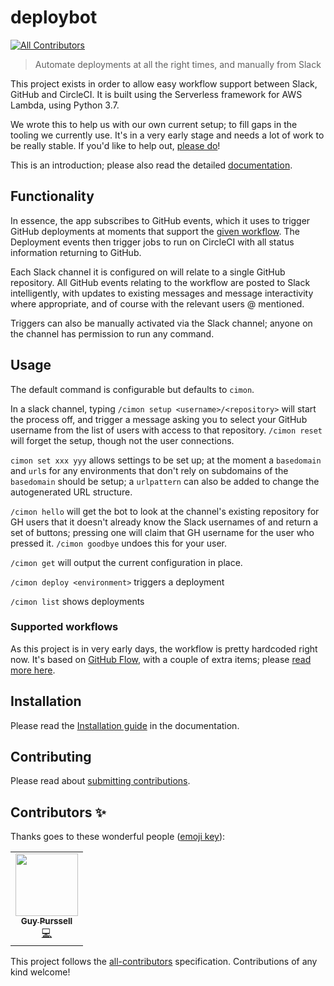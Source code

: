 # deploybot
<!-- ALL-CONTRIBUTORS-BADGE:START - Do not remove or modify this section -->
[![All Contributors](https://img.shields.io/badge/all_contributors-1-orange.svg?style=flat-square)](#contributors-)
<!-- ALL-CONTRIBUTORS-BADGE:END -->

> Automate deployments at all the right times, and manually from Slack

This project exists in order to allow easy workflow support between Slack,
GitHub and CircleCI. It is built using the Serverless framework for AWS Lambda,
using Python 3.7.

We wrote this to help us with our own current setup; to fill gaps in the tooling
we currently use. It's in a very early stage and needs a lot of work to be
really stable. If you'd like to help out, [please do](./docs/CONTRIBUTING.md)!

This is an introduction; please also read the detailed [documentation](./docs).

## Functionality

In essence, the app subscribes to GitHub events, which it uses to trigger GitHub
deployments at moments that support the
[given workflow](./docs/project_workflow.md). The Deployment events then trigger
jobs to run on CircleCI with all status information returning to GitHub.

Each Slack channel it is configured on will relate to a single GitHub
repository. All GitHub events relating to the workflow are posted to Slack
intelligently, with updates to existing messages and message interactivity where
appropriate, and of course with the relevant users @ mentioned.

Triggers can also be manually activated via the Slack channel; anyone on the
channel has permission to run any command.

## Usage

The default command is configurable but defaults to `cimon`.

In a slack channel, typing `/cimon setup <username>/<repository>` will start the
process off, and trigger a message asking you to select your GitHub username
from the list of users with access to that repository. `/cimon reset` will
forget the setup, though not the user connections.

`cimon set xxx yyy` allows settings to be set up; at the moment a `basedomain` and
`url`s for any environments that don't rely on subdomains of the `basedomain` should
be setup; a `urlpattern` can also be added to change the autogenerated URL
structure.

`/cimon hello` will get the bot to look at the channel's existing repository for
GH users that it doesn't already know the Slack usernames of and return a set of
buttons; pressing one will claim that GH username for the user who pressed it.
`/cimon goodbye` undoes this for your user.

`/cimon get` will output the current configuration in place.

`/cimon deploy <environment>` triggers a deployment

`/cimon list` shows deployments

### Supported workflows

As this project is in very early days, the workflow is pretty hardcoded right
now. It's based on [GitHub Flow](https://guides.github.com/introduction/flow/),
with a couple of extra items; please
[read more here](./docs/project_workflow.md).

## Installation

Please read the [Installation guide](./docs/installation.md) in the
documentation.

## Contributing

Please read about [submitting contributions](./docs/CONTRIBUTING.md).

## Contributors ✨

Thanks goes to these wonderful people ([emoji key](https://allcontributors.org/docs/en/emoji-key)):

<!-- ALL-CONTRIBUTORS-LIST:START - Do not remove or modify this section -->
<!-- prettier-ignore-start -->
<!-- markdownlint-disable -->
<table>
  <tr>
    <td align="center"><a href="https://github.com/nattog"><img src="https://avatars.githubusercontent.com/u/38443772?v=4?s=100" width="100px;" alt=""/><br /><sub><b>Guy Purssell</b></sub></a><br /><a href="https://github.com/signal-noise/deploybot/commits?author=nattog" title="Code">💻</a></td>
  </tr>
</table>

<!-- markdownlint-restore -->
<!-- prettier-ignore-end -->

<!-- ALL-CONTRIBUTORS-LIST:END -->

This project follows the [all-contributors](https://github.com/all-contributors/all-contributors) specification. Contributions of any kind welcome!